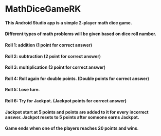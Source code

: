 # MathDiceGameRK
#### This Android Studio app is a simple 2-player math dice game.
#### Different types of math problems will be given based on dice roll number. 
#### Roll 1: addition (1 point for correct answer)
#### Roll 2: subtraction (2 point for correct answer)
#### Roll 3: multiplication (3 point for correct answer)
#### Roll 4: Roll again for double points. (Double points for correct answer)
#### Roll 5: Lose turn.
#### Roll 6: Try for Jackpot. (Jackpot points for correct answer)
#### Jackpot start at 5 points and points are added to it for every incorrect answer. Jackpot resets to 5 points after someone earns Jackpot. 
#### Game ends when one of the players reaches 20 points and wins. 
